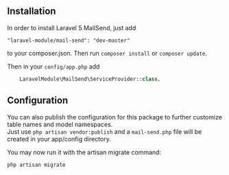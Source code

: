 ## Installation

In order to install Laravel 5 MailSend, just add

    "laravel-module/mail-send": "dev-master"

to your composer.json. Then run `composer install` or `composer update`.

Then in your `config/app.php` add
```php
    LaravelModule\MailSend\ServiceProvider::class,
```
## Configuration

You can also publish the configuration for this package to further customize table names and model namespaces.  
Just use `php artisan vendor:publish` and a `mail-send.php` file will be created in your app/config directory.

You may now run it with the artisan migrate command:

```bash
php artisan migrate
